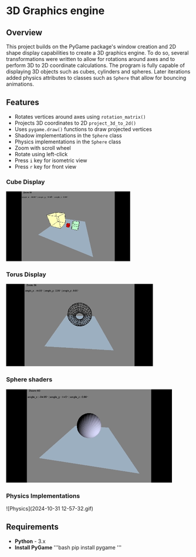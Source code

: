 # 3D Graphics engine

## Overview
This project builds on the PyGame package's window creation and 2D shape display capabilities to create a 3D graphics engine. To do so, several transformations were written to allow for rotations around axes and to perform 3D to 2D coordinate calculations. The program is fully capable of displaying 3D objects such as cubes, cylinders and spheres. Later iterations added physics attributes to classes such as `Sphere` that allow for bouncing animations.

## Features
- Rotates vertices around axes using `rotation_matrix()`
- Projects 3D coordinates to 2D `project_3d_to_2d()`
- Uses `pygame.draw()` functions to draw projected vertices
- Shadow implementations in the `Sphere` class
- Physics implementations in the `Sphere` class
- Zoom with scroll wheel
- Rotate using left-click
- Press `i` key for isometric view
- Press `r` key for front view

### Cube Display
![Cubes](Cubes.gif)

### Torus Display
![Torus](Torus.gif)

### Sphere shaders
![Sphere Shades](ShadowEffects.gif)

### Physics Implementations
![Physics](2024-10-31 12-57-32.gif)

## Requirements
- **Python** - 3.x
- **Install PyGame**
'''bash
pip install pygame
'''
